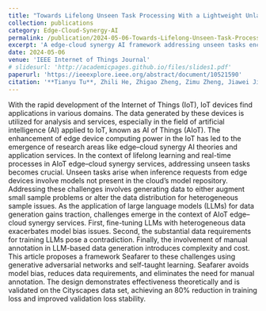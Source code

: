 ```yaml
---
title: "Towards Lifelong Unseen Task Processing With a Lightweight Unlabeled Data Schema for AIoT"
collection: publications
category: Edge-Cloud-Synergy-AI
permalink: /publication/2024-05-06-Towards-Lifelong-Unseen-Task-Processing-With-a-Lightweight-Unlabeled-Data-Schema-for-AIoT
excerpt: 'A edge-cloud synergy AI framework addressing unseen tasks encountered by edge devices. [Project Link](https://github.com/kubeedge/ianvs/tree/main/examples/cityscapes/lifelong_learning_bench/unseen_task_processing-GANwithSelfTaughtLearning)'
date: 2024-05-06
venue: 'IEEE Internet of Things Journal'
# slidesurl: 'http://academicpages.github.io/files/slides1.pdf'
paperurl: 'https://ieeexplore.ieee.org/abstract/document/10521590'
citation: '**Tianyu Tu**, Zhili He, Zhigao Zheng, Zimu Zheng, Jiawei Jiang, Yili Gong, Chuang Hu, Dazhao Cheng (2024). Towards Lifelong Unseen Task Processing With a Lightweight Unlabeled Data Schema for AIoT. IEEE Internet of Things Journal.'
---
```


With the rapid development of the Internet of Things (IoT), IoT devices find applications in various domains. The data generated by these devices is utilized for analysis and services, especially in the field of artificial intelligence (AI) applied to IoT, known as AI of Things (AIoT). The enhancement of edge device computing power in the IoT has led to the emergence of research areas like edge–cloud synergy AI theories and application services. In the context of lifelong learning and real-time processes in AIoT edge–cloud synergy services, addressing unseen tasks becomes crucial. Unseen tasks arise when inference requests from edge devices involve models not present in the cloud’s model repository. Addressing these challenges involves generating data to either augment small sample problems or alter the data distribution for heterogeneous sample issues. As the application of large language models (LLMs) for data generation gains traction, challenges emerge in the context of AIoT edge–cloud synergy services. First, fine-tuning LLMs with heterogeneous data exacerbates model bias issues. Second, the substantial data requirements for training LLMs pose a contradiction. Finally, the involvement of manual annotation in LLM-based data generation introduces complexity and cost. This article proposes a framework Seafarer to these challenges using generative adversarial networks and self-taught learning. Seafarer avoids model bias, reduces data requirements, and eliminates the need for manual annotation. The design demonstrates effectiveness theoretically and is validated on the Cityscapes data set, achieving an 80% reduction in training loss and improved validation loss stability.